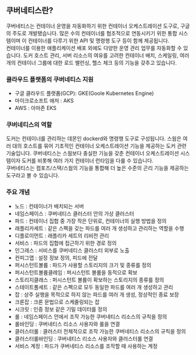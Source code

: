 ## 쿠버네티스란?
쿠버네티스는 컨테이너 운영을 자동화하기 위한 컨테이너 오케스트레이션 도구로, 구글의 주도로 개발됐습니다. 많은 수의 컨테이너를 협조적으로 연동시키기 위한 통합 시스템이며 이 컨테이너를 다루기 위한 API 및 명령행 도구 등이 함께 제공됩니다. <br />
컨테이너를 이용한 애플리케이션 배포 외에도 다양한 운영 관리 업무를 자동화할 수 있습니다. 도커 호스트 관리, 서버 리소스의 여유를 고려한 컨테이너 배치, 스케일링, 여러 개의 컨테이너 그룹에 대한 로드 밸런싱, 헬스 체크 등의 기능을 갖추고 있습니다.

### 클라우드 플랫폼의 쿠버네티스 지원
- 구글 클라우드 플랫폼(GCP): GKE(Goole Kubernetes Engine)
- 마이크로소프트 애저 : AKS
- AWS : 아마존 EKS

### 쿠버네티스의 역할
도커는 컨테이너를 관리하는 데몬인 dockerd와 명령행 도구로 구성됩니다. 스웜은 여러 대의 호스트를 묶어 기초적인 컨테이너 오케스트레이션 기능을 제공하는 도커 관련 기술입니다.
쿠버네티스는 스웜보다 충실한 기능을 갖춘 컨테이너 오케스트레이션 시스템이자 도커를 비롯해 여러 가지 컨테이너 런타임을 다룰 수 있습니다. <br />
쿠버네티스는 컴포즈/스택/스웜의 기능을 통합해 더 높은 수준의 곤리 기능을 제공하는 도구라고 볼 수 있습니다.

### 주요 개념
- 노드 : 컨테이너가 배치되는 서버
- 네임스페이스 : 쿠버네티스 클러스터 안의 가상 클러스터
- 파드 : 컨테이너 집합 중 가장 작은 단위로, 컨테이너의 실행 방법을 정의
- 래플리카세트 : 같은 스펙을 갖는 파드를 여러 개 생성하고 관리하는 역할을 수행
- 디플로이먼트 : 래플리카 세트의 리비전 관리
- 서비스 : 파드의 집합에 접근하기 위한 경로 정의
- 인그레스 : 서비스를 쿠버네티스 클러스터 외부로 노출
- 컨피그맵 : 설정 정보 정의, 피드에 전달
- 퍼시스턴트볼륨 : 파드가 사용할 스토리지의 크기 및 종류를 정의
- 퍼시스턴트볼륨클레임 : 퍼시스턴트 볼륨을 동적으로 확보
- 스토리지클래스 : 퍼시스턴트 볼륨이 확보하는 스토리지의 종류를 정의
- 스테이트풀세트 : 같은 스펙으로 모두 동일한 파드를 여러 개 생성하고 관리
- 잡 : 상주 실행을 목적으로 하지 않는 파드를 여러 개 생성, 정상적인 종료 보장
- 크론잡 : 크론 문법으로 스케줄링되는 잡
- 시크릿 : 인증 정보 같은 기밀 데이터를 정의
- 롤 : 네임스페이스 안에서 조작 가능한 쿠버네티스 리소스의 규칙을 정의
- 롤바인딩 : 쿠버네티스 리소스 사용자와 롤을 연결
- 클러스터롤 : 클러스터 전체적으로 조작 가능한 쿠버네티스 리소스의 규칙을 정의
- 클러스터롤바인딩 : 쿠버네티스 리소스 사용자와 클러스터롤 연결
- 서비스 계정 : 파드가 쿠버네티스 리소스를 조작할 때 사용하는 계정
